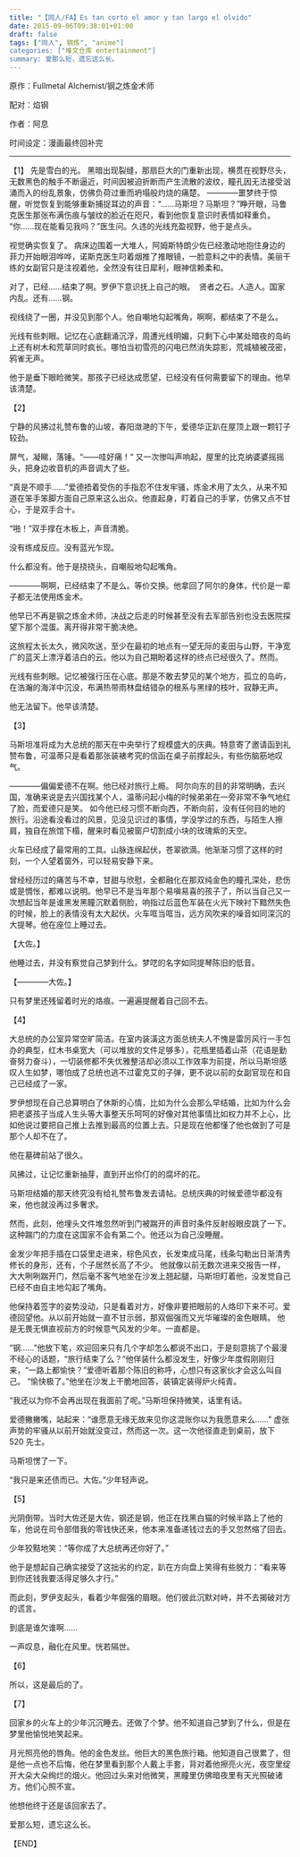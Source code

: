 ```yaml
---
title: "【同人/FA】Es tan corto el amor y tan largo el olvido"
date: 2015-09-06T09:38:01+01:00
draft: false
tags: ["同人", 钢炼", "anime"]
categories: ["堆文仓库 entertainment"]
summary: 爱那么短，遗忘这么长。
---
```


原作：Fullmetal Alchemist/钢之炼金术师

配对：焰钢

作者：阿息

时间设定：漫画最终回补完

---

【1】
先是雪白的光。
黑暗出现裂缝，那扇巨大的门重新出现，横贯在视野尽头，无数黑色的触手不断逼近，时间因被迫折断而产生流散的波纹，瞳孔因无法接受汹涌而入的纷乱景象，仿佛负荷过重而坍塌般灼烧的痛楚。
————噩梦终于惊醒，听觉恢复到能够重新捕捉耳边的声音：“……马斯坦？马斯坦？”睁开眼，马鲁克医生那张布满伤痕与皱纹的脸近在咫尺，看到他恢复意识时表情如释重负。
“你……现在能看见我吗？”医生问。久违的光线充盈视野，他于是点头。

视觉确实恢复了。
病床边围着一大堆人，阿姆斯特朗少佐已经激动地抱住身边的菲力开始眼泪哗哗，诺斯克医生叼着烟推了推眼镜，一脸意料之中的表情。美丽干练的女副官只是注视着他，全然没有往日犀利，眼神信赖柔和。

对了，已经……结束了啊。罗伊下意识抚上自己的眼。 
贤者之石。人造人。国家内乱。还有……钢。

视线绕了一圈，并没见到那个人。他自嘲地勾起嘴角，啊啊，都结束了不是么。

光线有些刺眼。记忆在心底翻涌沉浮，周遭光线明媚，只剩下心中某处暗夜的岛屿上还有树木和荒草同时疯长。哪怕当初雪亮的闪电已然消失踪影，荒城植被茂密，鸦雀无声。

他于是垂下眼睑微笑。那孩子已经达成愿望，已经没有任何需要留下的理由。他早该清楚。

【2】

宁静的风拂过礼赞布鲁的山坡，春阳潋滟的下午，爱德华正趴在屋顶上跟一颗钉子较劲。

屏气，凝睇，落锤。“——哇好痛！“
又一次惨叫声响起，屋里的比克纳婆婆摇摇头，把身边收音机的声音调大了些。

“真是不顺手……”爱德捂着受伤的手指忍不住发牢骚，炼金术用了太久，从来不知道在笨手笨脚方面自己原来这么出众。他直起身，盯着自己的手掌，仿佛又点不甘心，于是双手合十。

“啪！”双手撑在木板上，声音清脆。

没有练成反应。没有蓝光乍现。

什么都没有。他于是挠挠头，自嘲般地勾起嘴角。

————啊啊，已经结束了不是么。等价交换。他拿回了阿尔的身体，代价是一辈子都无法使用炼金术。

他早已不再是钢之炼金术师，决战之后走的时候甚至没有去军部告别也没去医院探望下那个混蛋。离开得非常干脆决绝。

这旅程太长太久，微风吹送，至少在最初的地点有一望无际的麦田与山野，干净宽广的蓝天上漂浮着洁白的云。他以为自己期盼着这样的终点已经很久了。然而。

光线有些刺眼。记忆被强行压在心底。那是不敢去梦见的某个地方，孤立的岛屿，在浩瀚的海洋中沉没，布满热带雨林盘结错杂的根系与黑绿的枝叶，寂静无声。

他无法留下。他早该清楚。

【3】

马斯坦准将成为大总统的那天在中央举行了规模盛大的庆典。特意寄了邀请函到礼赞布鲁，可温蒂只是看着那张装裱考究的信函在桌子前撑起头，有些伤脑筋地叹气。

————偏偏爱德不在啊。他已经对旅行上瘾。
阿尔向东的目的非常明确，去兴国，准确来说是去兴国找某个人，温蒂问起小梅的时候弟弟在一旁非常不争气地红了脸，而爱德只是笑。
如今他已经习惯不断向西，不断向前，没有任何目的地的旅行。沿途看没看过的风景，见没见识过的事情，学没学过的东西，与陌生人擦肩，独自在旅馆下榻，醒来时看见被窗户切割成小块的玫瑰紫的天空。

火车已经成了最常用的工具。山脉连绵起伏，苍翠欲滴。他渐渐习惯了这样的时刻，一个人望着窗外，可以轻易安静下来。

曾经经历过的痛苦与不幸，甘甜与欣慰，全都融化在那双纯金色的瞳孔深处，悲伤或是惆怅，都难以说明。他早已不是当年那个易嗔易喜的孩子了，所以当自己又一次想起当年是谁黑发黑瞳沉默着侧脸，响指过后蓝色军装在火光下映衬下黯然失色的时候，脸上的表情没有太大起伏。火车哐当哐当，远方风吹来的噪音如同深沉的大提琴。他在座位上睡过去。

【大佐。】

他睡过去，并没有察觉自己梦到什么。梦呓的名字如同提琴陈旧的低音。

【————大佐。】

只有梦里还残留着时光的烙痕。一遍遍提醒着自己回不去。

【4】

大总统的办公室异常空旷简洁。在室内装潢这方面总统夫人不愧是雷厉风行一手包办的典型，红木书桌宽大（可以堆放的文件足够多），花瓶里插着山茶（花语是勤奋努力奋斗），一切装修都不失优雅整洁却必须以工作效率为前提，所以马斯坦感叹人生如梦，哪怕成了总统也逃不过霍克艾的子弹，更不说以前的女副官现在和自己已经成了一家。

罗伊想现在自己总算明白了休斯的心情，比如为什么会那么早结婚，比如为什么会把老婆孩子当成人生头等大事整天乐呵呵的好像对其他事情比如权力并不上心，比如他说过要把自己推上去推到最高的位置上去。只是现在他都懂了他也做到了可是那个人却不在了。

他在墓碑前站了很久。

风拂过，让记忆重新抽芽，直到开出伶仃的的腐坏的花。

马斯坦结婚的那天终究没有给礼赞布鲁发去请帖。总统庆典的时候爱德华都没有来，他也就没再过多奢求。

然而，此刻，他埋头文件堆忽然听到门被踹开的声音时条件反射般眼皮跳了一下。这种踹门的力度在这国家不会有第二个。他还以为自己没睡醒。

金发少年把手插在口袋里走进来，棕色风衣，长发束成马尾，线条勾勒出日渐清秀修长的身形，还有，个子居然长高了不少。
他就像以前无数次进来交报告一样，大大咧咧踹开门，然后毫不客气地坐在沙发上翘起腿，马斯坦盯着他，没发觉自己已经不由自主地勾起了嘴角。

他保持着签字的姿势没动，只是看着对方，好像非要把眼前的人烙印下来不可。爱德回望他。从以前开始就一直不甘示弱，那双倔强而又光华璀璨的金色眼睛。
他是无畏无惧直视前方的时候意气风发的少年。一直都是。

“钢……”他放下笔，欢迎回来只有几个字却怎么都说不出口，于是刻意挑了个最漫不经心的话题，“旅行结束了么？”他佯装什么都没发生，好像少年度假刚刚归来，“一路上都愉快？”爱德听着那个陈旧的称呼，心想只有这家伙才会这么叫自己。
“愉快极了。”他坐在沙发上干脆地回答，装镇定装得炉火纯青。

“我还以为你不会再出现在我面前了呢。”马斯坦保持微笑，话里有话。

爱德撇撇嘴，站起来：“谁愿意无缘无故来见你这混账你以为我愿意来么……”
虚张声势的牢骚从以前开始就没变过，然而这一次。这一次他径直走到桌前，放下 520 先士。

马斯坦愣了一下。

“我只是来还债而已。大佐。”少年轻声说。

【5】

光阴倒带。当时大佐还是大佐，钢还是钢，他正在找黑白猫的时候半路上了他的车，他说在司令部借我的零钱快还来，他本来准备递钱过去的手又忽然缩了回去。

少年狡黠地笑：“等你成了大总统再还你好了。”

他于是想起自己确实接受了这拙劣的约定，趴在方向盘上笑得有些脱力：“看来等到你还钱我要活得足够久才行。”

而此刻，罗伊支起头，看着少年倔强的眉眼。他们彼此沉默对峙，并不去揭破对方的谎言。

到底是谁欠谁啊……

一声叹息，融化在风里。恍若隔世。

【6】

所以，这是最后的了。

【7】

回家乡的火车上的少年沉沉睡去。还做了个梦。他不知道自己梦到了什么，但是在梦里他愉悦地笑起来。

月光照亮他的唇角。他的金色发丝。他巨大的黑色旅行箱。他知道自己很累了，但是他一点也不后悔，他在梦里看到那个人戴上手套，背对着他擦亮火光，夜空里绽开大朵大朵绚烂的烟火。他回过头来对他微笑，黑瞳里仿佛暗夜里有天光照破诸方。他们心照不宣。

他想他终于还是该回家去了。

爱那么短，遗忘这么长。

【END】
